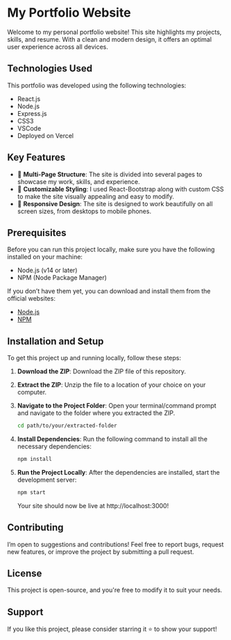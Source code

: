 # My Portfolio Website

Welcome to my personal portfolio website! This site highlights my projects, skills, and resume. With a clean and modern design, it offers an optimal user experience across all devices.

## Technologies Used

This portfolio was developed using the following technologies:

- React.js
- Node.js
- Express.js
- CSS3
- VSCode
- Deployed on Vercel

## Key Features

- 📖 **Multi-Page Structure**: The site is divided into several pages to showcase my work, skills, and experience.
- 🎨 **Customizable Styling**: I used React-Bootstrap along with custom CSS to make the site visually appealing and easy to modify.
- 📱 **Responsive Design**: The site is designed to work beautifully on all screen sizes, from desktops to mobile phones.

## Prerequisites

Before you can run this project locally, make sure you have the following installed on your machine:

- Node.js (v14 or later)
- NPM (Node Package Manager)

If you don’t have them yet, you can download and install them from the official websites:

- [Node.js](https://nodejs.org/)
- [NPM](https://www.npmjs.com/)

## Installation and Setup

To get this project up and running locally, follow these steps:

1. **Download the ZIP**: 
   Download the ZIP file of this repository.

2. **Extract the ZIP**: 
   Unzip the file to a location of your choice on your computer.

3. **Navigate to the Project Folder**: 
   Open your terminal/command prompt and navigate to the folder where you extracted the ZIP.

   ```bash
   cd path/to/your/extracted-folder
   ```
4. **Install Dependencies**: Run the following command to install all the necessary dependencies:

   ```bash
   npm install
   ```
5. **Run the Project Locally**: After the dependencies are installed, start the development server:
   ```bash
   npm start
   ```
   Your site should now be live at http://localhost:3000!

## Contributing

I’m open to suggestions and contributions! Feel free to report bugs, request new features, or improve the project by submitting a pull request.

## License

This project is open-source, and you're free to modify it to suit your needs.

## Support

If you like this project, please consider starring it ⭐ to show your support!
